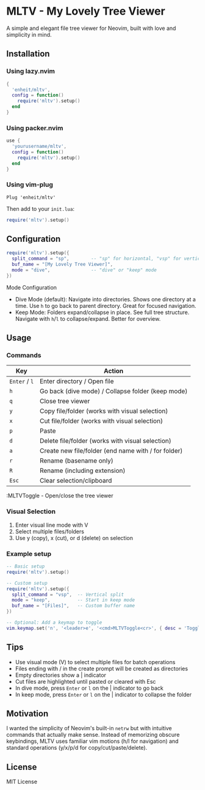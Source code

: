 # MLTV - My Lovely Tree Viewer

A simple and elegant file tree viewer for Neovim, built with love and simplicity in mind.

## Installation

### Using lazy.nvim
```lua
{
  'enheit/mltv',
  config = function()
    require('mltv').setup()
  end
}
```

### Using packer.nvim

```lua
use {
  'yourusername/mltv',
  config = function()
    require('mltv').setup()
  end
}
```


### Using vim-plug

```
Plug 'enheit/mltv'
```
Then add to your `init.lua`:

```lua
require('mltv').setup()
```

## Configuration

```lua
require('mltv').setup({
  split_command = "sp",        -- "sp" for horizontal, "vsp" for vertical split
  buf_name = "[My Lovely Tree Viewer]",
  mode = "dive",               -- "dive" or "keep" mode
})
```

Mode Configuration
- Dive Mode (default): Navigate into directories. Shows one directory at a time. Use `h` to go back to parent directory. Great for focused navigation.  
- Keep Mode: Folders expand/collapse in place. See full tree structure. Navigate with `h`/`l` to collapse/expand. Better for overview.

## Usage
### Commands

| Key         | Action                                           |
|-------------|--------------------------------------------------|
| `Enter` / `l` | Enter directory / Open file                      |
| `h`         | Go back (dive mode) / Collapse folder (keep mode) |
| `q`         | Close tree viewer                                |
| `y`         | Copy file/folder (works with visual selection)  |
| `x`         | Cut file/folder (works with visual selection)   |
| `p`         | Paste                                            |
| `d`         | Delete file/folder (works with visual selection) |
| `a`         | Create new file/folder (end name with / for folder) |
| `r`         | Rename (basename only)                           |
| `R`         | Rename (including extension)                     |
| `Esc`       | Clear selection/clipboard                        |

:MLTVToggle - Open/close the tree viewer

### Visual Selection

1. Enter visual line mode with V
2. Select multiple files/folders
3. Use y (copy), x (cut), or d (delete) on selection


### Example setup
```lua
-- Basic setup
require('mltv').setup()

-- Custom setup
require('mltv').setup({
  split_command = "vsp",  -- Vertical split
  mode = "keep",          -- Start in keep mode
  buf_name = "[Files]",   -- Custom buffer name
})

-- Optional: Add a keymap to toggle
vim.keymap.set('n', '<leader>e', '<cmd>MLTVToggle<cr>', { desc = 'Toggle file tree' })
```

## Tips

- Use visual mode (V) to select multiple files for batch operations
- Files ending with / in the create prompt will be created as directories
- Empty directories show a | indicator
- Cut files are highlighted until pasted or cleared with Esc
- In dive mode, press `Enter` or `l` on the | indicator to go back
- In keep mode, press `Enter` or `l` on the | indicator to collapse the folder

## Motivation
I wanted the simplicity of Neovim's built-in `netrw` but with intuitive commands that actually make sense. Instead of memorizing obscure keybindings, MLTV uses familiar vim motions (h/l for navigation) and standard operations (y/x/p/d for copy/cut/paste/delete).

## License
MIT License
